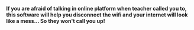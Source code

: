 **If you are afraid of talking in online platform when teacher called you to, this software will help you disconnect the wifi and your internet will look like a mess... So they won't call you up!**